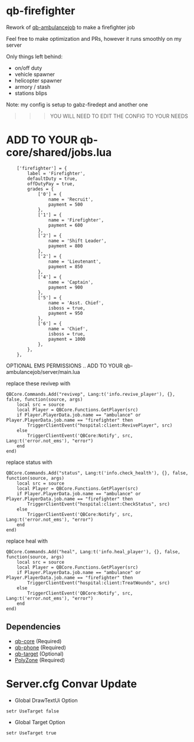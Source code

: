 # qb-firefighter

Rework of [qb-ambulancejob](https://github.com/qbcore-framework/qb-ambulancejob) to make a firefighter job

Feel free to make optimization and PRs, however it runs smoothly on my server

Only things left behind:

- on/off duty
- vehicle spawner
- helicopter spawner
- armory / stash
- stations blips

Note: my config is setup to gabz-firedept and another one

>>> YOU WILL NEED TO EDIT THE CONFIG TO YOUR NEEDS

# ADD TO YOUR qb-core/shared/jobs.lua
```
	['firefighter'] = {
		label = 'Firefighter',
		defaultDuty = true,
		offDutyPay = true,
		grades = {
            ['0'] = {
                name = 'Recruit',
                payment = 500
            },
            ['1'] = {
                name = 'Firefighter',
                payment = 600
            },
			['2'] = {
                name = 'Shift Leader',
                payment = 800
            },
			['2'] = {
                name = 'Lieutenant',
                payment = 850
            },
            ['4'] = {
                name = 'Captain',
                payment = 900
            },
            ['5'] = {
                name = 'Asst. Chief',
                isboss = true,
                payment = 950
            },
			['6'] = {
                name = 'Chief',
				isboss = true,
                payment = 1000
            },
        },
	},
```

OPTIONAL EMS PERMISSIONS .. ADD TO YOUR qb-ambulancejob/server/main.lua

replace these revivep with
```
QBCore.Commands.Add("revivep", Lang:t('info.revive_player'), {}, false, function(source, args)
	local src = source
	local Player = QBCore.Functions.GetPlayer(src)
	if Player.PlayerData.job.name == "ambulance" or Player.PlayerData.job.name == "firefighter" then
		TriggerClientEvent("hospital:client:RevivePlayer", src)
	else
		TriggerClientEvent('QBCore:Notify', src, Lang:t('error.not_ems'), "error")
	end
end)
```

replace status with
```
QBCore.Commands.Add("status", Lang:t('info.check_health'), {}, false, function(source, args)
	local src = source
	local Player = QBCore.Functions.GetPlayer(src)
	if Player.PlayerData.job.name == "ambulance" or Player.PlayerData.job.name == "firefighter" then
		TriggerClientEvent("hospital:client:CheckStatus", src)
	else
		TriggerClientEvent('QBCore:Notify', src, Lang:t('error.not_ems'), "error")
	end
end)
```

replace heal with
```
QBCore.Commands.Add("heal", Lang:t('info.heal_player'), {}, false, function(source, args)
	local src = source
	local Player = QBCore.Functions.GetPlayer(src)
	if Player.PlayerData.job.name == "ambulance" or Player.PlayerData.job.name == "firefighter" then
		TriggerClientEvent("hospital:client:TreatWounds", src)
	else
		TriggerClientEvent('QBCore:Notify', src, Lang:t('error.not_ems'), "error")
	end
end)
```


## Dependencies
- [qb-core](https://github.com/qbcore-framework/qb-core) (Required)
- [qb-phone](https://github.com/qbcore-framework/qb-phone) (Required)
- [qb-target](https://github.com/BerkieBb/qb-target) (Optional)
- [PolyZone](https://github.com/mkafrin/PolyZone) (Required)

# Server.cfg Convar Update
- Global DrawTextUi Option
```
setr UseTarget false
``` 

- Global Target Option
```
setr UseTarget true
```
